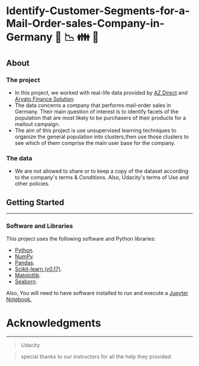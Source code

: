 # Identify-Customer-Segments-for-a-Mail-Order-sales-Company-in-Germany 💸 📉 👪 📨

## About 
### The project 
- In this project, we worked with real-life data provided by [AZ Direct](https://www.az-direct.com/site/en/company/) and [Arvato Finance Solution](https://finance.arvato.com/en/).
- The data concerns a company that performs mail-order sales in Germany. Their main question of interest is to identify facets of the population that are most likely to be purchasers of their products for a mailout campaign.
- The aim of this project is use unsupervised learning techniques to organize the general population into clusters,then use those clusters to see which of them comprise the main user base for the company.
      
### The data 
- We are not allowed to share or to keep a copy of the dataset according to the company's terms & Conditions. Also, Udacity's terms of Use and other policies.
      
## Getting Started
-----------------------------------------------------------------------
### Software and Libraries
This project uses the following software and Python libraries:
 - [Python](https://www.python.org/).
 - [NumPy](https://numpy.org/).
 - [Pandas](https://pandas.pydata.org/).
 - [Scikit-learn (v0.17)](https://scikit-learn.org/stable/).
 - [Matplotlib](https://matplotlib.org/).
 - [Seaborn](https://seaborn.pydata.org/).

Also, You will need to have software installed to run and execute a [Jupyter Notebook.](https://jupyter.org/)

# Acknowledgments
-----------------------------------------------------------------------------------------------
> Udacity 

> special thanks to our instructors for all the help they provided
     
      
